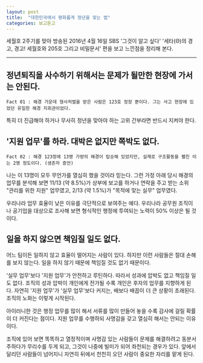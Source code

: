 ```yaml
---
layout: post
title:  "대한민국에서 평화롭게 정년을 맞는 법"
categories: 보고듣고
---
```


세월호 2주기를 맞아 방송된 2016년 4월 16일 SBS '그것이 알고 싶다' '세타(Θ)의 경고, 경고! 세월호와 205호 그리고 비밀문서' 편을 보고 느낀점을 정리해 본다.

***

## 정년퇴직을 사수하기 위해서는 문제가 될만한 현장에 가서는 안된다.

	Fact 01 : 해경 가운데 형사처벌을 받은 사람은 123호 정장 뿐이다. 그는 사고 현장에 있었던 유일한 해경 지휘관이었다. 

특히 더 진급해야 하거나 무사히 정년을 맞아야 하는 고위 간부라면 반드시 지켜야 한다. 

## '지원 업무'를 하라. 대박은 없지만 쪽박도 없다. 

	Fact 02 : 해경 123정에 13명 가량의 해경이 탑승해 있었지만, 실재로 구조활동을 펼친 이는 2명 정도이다. (생존자 증언)

나는 이 13명이 모두 무언가를 열심히 했을 것이라 믿는다. 그런 가정 아래 당시 해경의 업무를 분석해 보면 11/13 (약 8.5%)가 상부에 보고를 하거나 연락을 주고 받는 소위 "관리를 위한 지원" 업무였고, 2/13 (약 1.5%)가 "목적에 맞는 실무" 업무였다. 

우리나라 업무 효율이 낮은 이유를 극단적으로 보여주는 예다. 우리나라 공무원 조직이나 공기업을 대상으로 조사해 보면 형식적인 행정에 투여되는 노력이 50% 이상은 될 것이다. 

## 일을 하지 않으면 책임질 일도 없다. 

어느 팀이든 일하지 않고 효율이 떨어지는 사람이 있다. 하지만 이런 사람들은 절대 손해를 보지 않는다. 일을 하지 않기 때문에 책임질 것도 없기 때문이다. 

'실무 업무'보다 '지원 업무'가 안전하고 루틴하다. 따라서 성과에 압박도 없고 책임질 일도 없다. 조직의 성과 압박이 개인에게 전가될 수록 개인은 후자의 업무를 지향하게 된다. 자연히 '지원 업무'가 '실무 업무'보다 커지는, 배보다 배꼽이 더 큰 상황이 초래된다. 조직의 노화는 이렇게 시작된다. 

아이러니한 것은 행정 업무를 많이 해서 서류를 많이 만들어 놓을 수록 감사에 걸릴 확률이 더 커진다는 점이다. 지원 업무를 수행하되 사명감을 갖고 열심히 해서는 안되는 이유이다. 

조직에 있어 보면 똑똑하고 열정적이며 사명감 있는 사람들이 문제를 해결하려고 동분서주하다가 무리수를 두게 되고, 그것이 나중에 빌미가 되어 좌천되는 경우가 있다. 앞에서 달리던 사람들이 넘어지니 자연히 뒤에서 천천히 오던 사람이 중요한 자리를 맡게 된다. 


